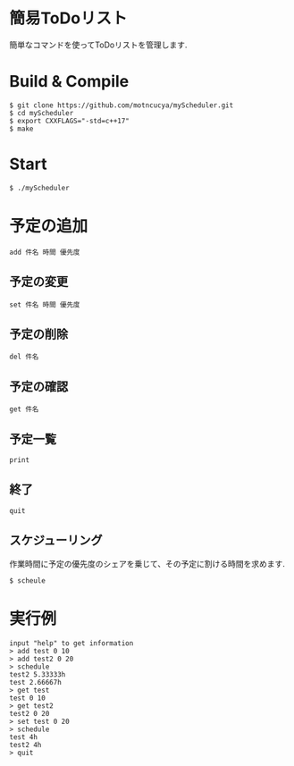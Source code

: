 # 簡易ToDoリスト
簡単なコマンドを使ってToDoリストを管理します.
# Build & Compile
```
$ git clone https://github.com/motncucya/myScheduler.git
$ cd myScheduler
$ export CXXFLAGS="-std=c++17"
$ make
```
# Start
```
$ ./myScheduler
```
# 予定の追加
```
add 件名 時間 優先度
```
## 予定の変更
```
set 件名 時間 優先度
```
## 予定の削除
```
del 件名
```
## 予定の確認
```
get 件名
```
## 予定一覧
```
print
```
## 終了
```
quit
```
## スケジューリング 
作業時間に予定の優先度のシェアを乗じて、その予定に割ける時間を求めます.
```
$ scheule
```

# 実行例
```
input "help" to get information
> add test 0 10
> add test2 0 20
> schedule
test2 5.33333h
test 2.66667h
> get test
test 0 10
> get test2
test2 0 20
> set test 0 20
> schedule
test 4h
test2 4h
> quit
```
